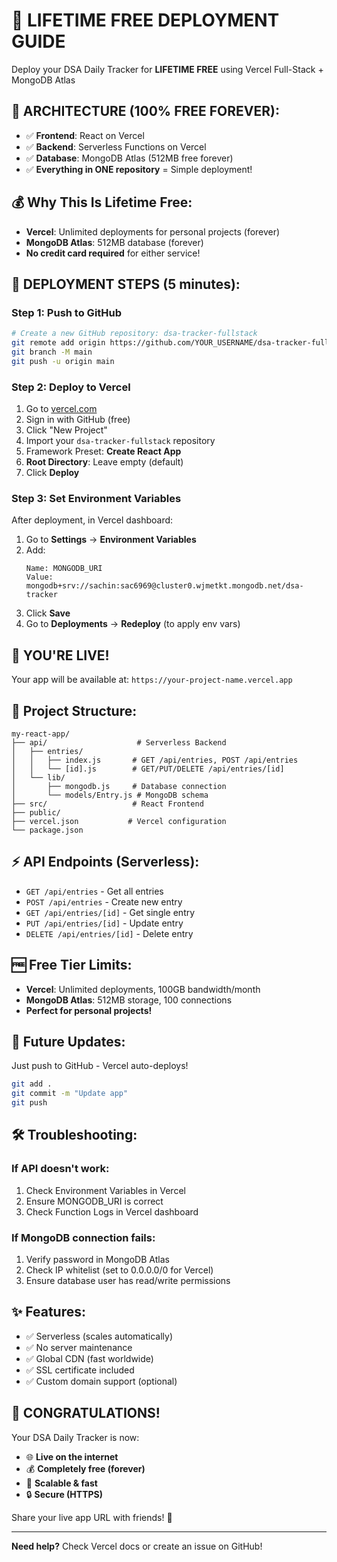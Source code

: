 # 🚀 LIFETIME FREE DEPLOYMENT GUIDE

Deploy your DSA Daily Tracker for **LIFETIME FREE** using Vercel Full-Stack + MongoDB Atlas

## 🎯 **ARCHITECTURE (100% FREE FOREVER):**
- ✅ **Frontend**: React on Vercel
- ✅ **Backend**: Serverless Functions on Vercel  
- ✅ **Database**: MongoDB Atlas (512MB free forever)
- ✅ **Everything in ONE repository** = Simple deployment!

## 💰 **Why This Is Lifetime Free:**
- **Vercel**: Unlimited deployments for personal projects (forever)
- **MongoDB Atlas**: 512MB database (forever)
- **No credit card required** for either service!

## 🚀 **DEPLOYMENT STEPS (5 minutes):**

### Step 1: Push to GitHub
```bash
# Create a new GitHub repository: dsa-tracker-fullstack
git remote add origin https://github.com/YOUR_USERNAME/dsa-tracker-fullstack.git
git branch -M main
git push -u origin main
```

### Step 2: Deploy to Vercel
1. Go to [vercel.com](https://vercel.com)
2. Sign in with GitHub (free)
3. Click "New Project"
4. Import your `dsa-tracker-fullstack` repository
5. Framework Preset: **Create React App**
6. **Root Directory**: Leave empty (default)
7. Click **Deploy**

### Step 3: Set Environment Variables
After deployment, in Vercel dashboard:
1. Go to **Settings** → **Environment Variables**
2. Add:
   ```
   Name: MONGODB_URI
   Value: mongodb+srv://sachin:sac6969@cluster0.wjmetkt.mongodb.net/dsa-tracker
   ```
3. Click **Save**
4. Go to **Deployments** → **Redeploy** (to apply env vars)

## 🎉 **YOU'RE LIVE!**

Your app will be available at:
`https://your-project-name.vercel.app`

## 🔧 **Project Structure:**
```
my-react-app/
├── api/                    # Serverless Backend
│   ├── entries/
│   │   ├── index.js       # GET /api/entries, POST /api/entries
│   │   └── [id].js        # GET/PUT/DELETE /api/entries/[id]
│   └── lib/
│       ├── mongodb.js     # Database connection
│       └── models/Entry.js # MongoDB schema
├── src/                   # React Frontend
├── public/
├── vercel.json           # Vercel configuration
└── package.json
```

## ⚡ **API Endpoints (Serverless):**
- `GET /api/entries` - Get all entries
- `POST /api/entries` - Create new entry
- `GET /api/entries/[id]` - Get single entry
- `PUT /api/entries/[id]` - Update entry
- `DELETE /api/entries/[id]` - Delete entry

## 🆓 **Free Tier Limits:**
- **Vercel**: Unlimited deployments, 100GB bandwidth/month
- **MongoDB Atlas**: 512MB storage, 100 connections
- **Perfect for personal projects!**

## 🔄 **Future Updates:**
Just push to GitHub - Vercel auto-deploys!
```bash
git add .
git commit -m "Update app"
git push
```

## 🛠️ **Troubleshooting:**

### If API doesn't work:
1. Check Environment Variables in Vercel
2. Ensure MONGODB_URI is correct
3. Check Function Logs in Vercel dashboard

### If MongoDB connection fails:
1. Verify password in MongoDB Atlas
2. Check IP whitelist (set to 0.0.0.0/0 for Vercel)
3. Ensure database user has read/write permissions

## ✨ **Features:**
- ✅ Serverless (scales automatically)
- ✅ No server maintenance
- ✅ Global CDN (fast worldwide)
- ✅ SSL certificate included
- ✅ Custom domain support (optional)

## 🎊 **CONGRATULATIONS!**

Your DSA Daily Tracker is now:
- 🌐 **Live on the internet**
- 💰 **Completely free (forever)**  
- 🚀 **Scalable & fast**
- 🔒 **Secure (HTTPS)**

Share your live app URL with friends! 🎉

---

**Need help?** Check Vercel docs or create an issue on GitHub!
